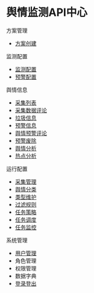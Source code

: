 # 舆情监测API中心

方案管理
- [方案创建](http://gitlab.hztianque.com/docs/api-docs/blob/master/%E8%88%86%E6%83%85%E7%9B%91%E6%B5%8B/%E6%96%B9%E6%A1%88%E7%AE%A1%E7%90%86.md)

监测配置
- [监测配置](http://gitlab.hztianque.com/docs/api-docs/blob/master/%E8%88%86%E6%83%85%E7%9B%91%E6%B5%8B/%E7%9B%91%E6%B5%8B%E9%85%8D%E7%BD%AE.md)
- [预警配置](http://gitlab.hztianque.com/docs/api-docs/blob/master/%E8%88%86%E6%83%85%E7%9B%91%E6%B5%8B/%E9%A2%84%E8%AD%A6%E9%85%8D%E7%BD%AE.md)

舆情信息
- [采集列表]( http://gitlab.hztianque.com/docs/api-docs/blob/master/%E8%88%86%E6%83%85%E7%9B%91%E6%B5%8B/%E9%87%87%E9%9B%86%E5%88%97%E8%A1%A8.md)
- [采集数据评论](http://gitlab.hztianque.com/docs/api-docs/blob/master/%E8%88%86%E6%83%85%E7%9B%91%E6%B5%8B/%E9%87%87%E9%9B%86%E6%95%B0%E6%8D%AE%E8%AF%84%E8%AE%BA.md)
- [垃圾信息](http://gitlab.hztianque.com/docs/api-docs/blob/master/%E8%88%86%E6%83%85%E7%9B%91%E6%B5%8B/%E5%9E%83%E5%9C%BE%E4%BF%A1%E6%81%AF.md)
- [预警信息](http://gitlab.hztianque.com/docs/api-docs/blob/master/%E8%88%86%E6%83%85%E7%9B%91%E6%B5%8B/%E8%88%86%E6%83%85%E9%A2%84%E8%AD%A6.md)
- [舆情预警评论](http://gitlab.hztianque.com/docs/api-docs/blob/master/%E8%88%86%E6%83%85%E7%9B%91%E6%B5%8B/%E8%88%86%E6%83%85%E9%A2%84%E8%AD%A6%E8%AF%84%E8%AE%BA.md)
- [预警废除](http://gitlab.hztianque.com/docs/api-docs/blob/master/%E8%88%86%E6%83%85%E7%9B%91%E6%B5%8B/%E9%A2%84%E8%AD%A6%E5%BA%9F%E9%99%A4.md)
- [舆情分析](http://gitlab.hztianque.com/docs/api-docs/blob/master/%E8%88%86%E6%83%85%E7%9B%91%E6%B5%8B/%E8%88%86%E6%83%85%E5%88%86%E6%9E%90.md)
- [热点分析](http://gitlab.hztianque.com/docs/api-docs/blob/master/%E8%88%86%E6%83%85%E7%9B%91%E6%B5%8B/%E7%83%AD%E7%82%B9%E5%88%86%E6%9E%90%E6%8E%A5%E5%8F%A3API.md)

运行配置
- [采集管理](http://gitlab.hztianque.com/docs/api-docs/blob/master/%E8%88%86%E6%83%85%E7%9B%91%E6%B5%8B/%E9%87%87%E9%9B%86%E9%85%8D%E7%BD%AE-%E4%B8%BB%E6%95%B0%E6%8D%AE%E9%85%8D%E7%BD%AE%E6%8E%A5%E5%8F%A3API.md)
- [舆情分类](http://gitlab.hztianque.com/docs/api-docs/blob/master/%E8%88%86%E6%83%85%E7%9B%91%E6%B5%8B/%E8%88%86%E6%83%85%E5%88%86%E7%B1%BB.md)
- [类型维护](http://gitlab.hztianque.com/docs/api-docs/blob/master/%E8%88%86%E6%83%85%E7%9B%91%E6%B5%8B/%E7%B1%BB%E5%9E%8B%E7%BB%B4%E6%8A%A4.md)
- [过滤规则](http://gitlab.hztianque.com/docs/api-docs/blob/master/%E8%88%86%E6%83%85%E7%9B%91%E6%B5%8B/%E8%BF%87%E6%BB%A4%E8%A7%84%E5%88%99.md)
- [任务策略](http://gitlab.hztianque.com/docs/api-docs/blob/master/%E8%88%86%E6%83%85%E7%9B%91%E6%B5%8B/%E4%BB%BB%E5%8A%A1%E7%AD%96%E7%95%A5.md)
- [任务调度](http://gitlab.hztianque.com/docs/api-docs/blob/master/%E8%88%86%E6%83%85%E7%9B%91%E6%B5%8B/%E4%BB%BB%E5%8A%A1%E7%AE%A1%E7%90%86.md)
- [任务监控](http://gitlab.hztianque.com/docs/api-docs/blob/master/%E8%88%86%E6%83%85%E7%9B%91%E6%B5%8B/%E4%BB%BB%E5%8A%A1%E7%9B%91%E6%8E%A7.md)

系统管理
- [用户管理](http://gitlab.hztianque.com/docs/api-docs/blob/master/%E8%88%86%E6%83%85%E7%9B%91%E6%B5%8B/%E7%94%A8%E6%88%B7%E7%AE%A1%E7%90%86%E6%8E%A5%E5%8F%A3API.md)
- 角色管理
- 权限管理
- 数据字典
- [登录登出](http://gitlab.hztianque.com/docs/api-docs/blob/master/%E8%88%86%E6%83%85%E7%9B%91%E6%B5%8B/%E7%99%BB%E5%BD%95.md)
